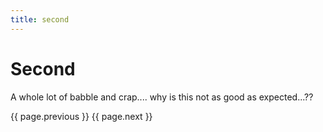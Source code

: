 ```yaml
---
title: second
---
```


# Second

A whole lot of babble and crap.... why is this not as good as expected...??

{{ page.previous }}
{{ page.next }}
